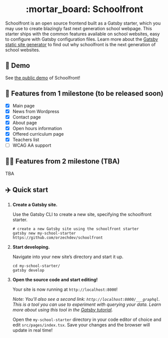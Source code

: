 <h1 align="center">:mortar_board: Schoolfront</h1>

Schoolfront is an open source frontend built as a Gatsby starter, which you may use to create blazingly fast next generation school webpage. This starter ships with the common features available on school websites, easy to configure with Gatsby configuration files. Learn more about the [Gatsby static site generator](https://www.gatsbyjs.org/) to find out why schoolfront is the next generation of school websites.

## :mag_right: Demo

See [the public demo](https://schoolfront.netlify.app/) of Schoolfront!

## :rocket: Features from 1 milestone (to be released soon)

- [x] Main page
- [x] News from Wordpress
- [x] Contact page
- [x] About page
- [x] Open hours information
- [x] Offered curriculum page
- [x] Teachers list
- [ ] WCAG AA support

## :rocket::rocket: Features from 2 milestone (TBA)

TBA

## :airplane: Quick start

1.  **Create a Gatsby site.**

    Use the Gatsby CLI to create a new site, specifying the schoolfront starter.

    ```shell
    # create a new Gatsby site using the schoolfront starter
    gatsby new my-school-starter https://github.com/orzechdev/schoolfront
    ```

1.  **Start developing.**

    Navigate into your new site’s directory and start it up.

    ```shell
    cd my-school-starter/
    gatsby develop
    ```

1.  **Open the source code and start editing!**

    Your site is now running at `http://localhost:8000`!

    _Note: You'll also see a second link: _`http://localhost:8000/___graphql`_. This is a tool you can use to experiment with querying your data. Learn more about using this tool in the [Gatsby tutorial](https://www.gatsbyjs.org/tutorial/part-five/#introducing-graphiql)._

    Open the `my-school-starter` directory in your code editor of choice and edit `src/pages/index.tsx`. Save your changes and the browser will update in real time!
